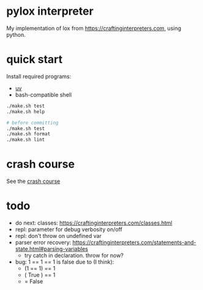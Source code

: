 # pylox interpreter

My implementation of lox from https://craftinginterpreters.com, using python.

# quick start
Install required programs:
- [uv](https://github.com/astral-sh/uv)
- bash-compatible shell

```sh
./make.sh test
./make.sh help

# before committing
./make.sh test
./make.sh format
./make.sh lint
```

# crash course
See the [crash course](/docs/crash-course.md)

# todo
- do next: classes: https://craftinginterpreters.com/classes.html
- repl: parameter for debug verbosity on/off
- repl: don't throw on undefined var
- parser error recovery: https://craftinginterpreters.com/statements-and-state.html#parsing-variables
    - try catch in declaration. throw for now?
- bug: 1 == 1 == 1 is false due to (I think):
    - (1 == 1) == 1
    - ( True ) == 1
    - = False
